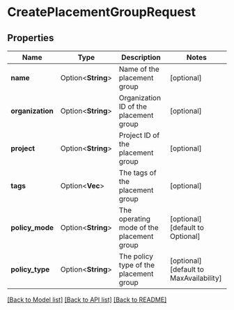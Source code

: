 # CreatePlacementGroupRequest

## Properties

Name | Type | Description | Notes
------------ | ------------- | ------------- | -------------
**name** | Option<**String**> | Name of the placement group | [optional]
**organization** | Option<**String**> | Organization ID of the placement group | [optional]
**project** | Option<**String**> | Project ID of the placement group | [optional]
**tags** | Option<**Vec<String>**> | The tags of the placement group | [optional]
**policy_mode** | Option<**String**> | The operating mode of the placement group | [optional][default to Optional]
**policy_type** | Option<**String**> | The policy type of the placement group | [optional][default to MaxAvailability]

[[Back to Model list]](../README.md#documentation-for-models) [[Back to API list]](../README.md#documentation-for-api-endpoints) [[Back to README]](../README.md)



